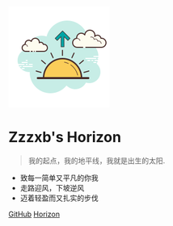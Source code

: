 <!-- _coverpage.md -->

![logo](/_media/icon.svg ':size=120x120')

# Zzzxb's Horizon

> 我的起点，我的地平线，我就是出生的太阳.

- 致每一简单又平凡的你我
- 走路迎风，下坡逆风
- 迈着轻盈而又扎实的步伐

[GitHub](https://github.com/Zzzxb/horizon)
[Horizon](#Horizon)
